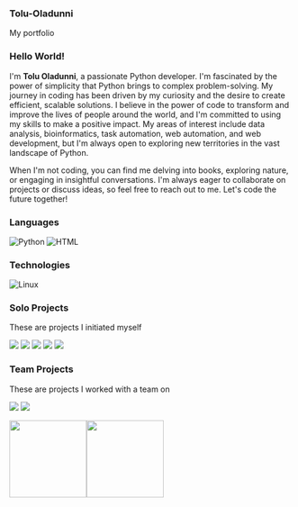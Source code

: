 ### Tolu-Oladunni
My portfolio

### Hello World! 

I'm **Tolu Oladunni**, a passionate Python developer. I'm fascinated by the power of simplicity that Python brings to complex problem-solving. My journey in coding has been driven by my curiosity and the desire to create efficient, scalable solutions.
I believe in the power of code to transform and improve the lives of people around the world, and I'm committed to using my skills to make a positive impact. My areas of interest include data analysis, bioinformatics, task automation, web automation, and web development, but I'm always open to exploring new territories in the vast landscape of Python.

When I'm not coding, you can find me delving into books, exploring nature, or engaging in insightful conversations. I'm always eager to collaborate on projects or discuss ideas, so feel free to reach out to me. Let's code the future together!

### Languages

![Python](https://img.shields.io/badge/-Python-000?&logo=Python)
![HTML](https://img.shields.io/badge/-HTML?logo=--HTML&label=HTML)


### Technologies

![Linux](https://img.shields.io/badge/-Linux-000?&logo=Linux)

### Solo Projects

These are projects I initiated myself

[![](https://img.shields.io/badge/-%20JINAH-000)](https://github.com/jrhtdo/JINA-H)
[![](https://img.shields.io/badge/-🧬%20Langya_virus-000)](https://github.com/jrhtdo/Langya-virus)
[![](https://img.shields.io/badge/-🦠%20Vaccine-000)](https://github.com/jrhtdo/Vaccine-tasks-automation)
[![](https://img.shields.io/badge/-📝%20Task_automation-000)](https://github.com/jrhtdo/Personal-Tasks-Automation-Suite)
[![](https://img.shields.io/badge/%20Practice_code-8A2BE2)](https://drive.google.com/drive/folders/1ZeZgW-0tjyiN7ifcNINeo3hJo8b6Chvh?usp=sharing)

### Team Projects

These are projects I worked with a team on

[![](https://img.shields.io/badge/-🩸%20GWAS-000)](https://github.com/jrhtdo/h3agwas)
[![](https://img.shields.io/badge/-🌊%20SDG_Django-000)](https://github.com/jrhtdo/SDG_23-django-intermediate-challenge)



<a href="https://www.linkedin.com/in/tolu-oladunni/"><img height="137px" src="https://github-readme-stats.vercel.app/api?username=jrhtdo&hide_title=true&hide_border=true&show_icons=true&include_all_commits=true&count_private=true&line_height=21&text_color=000&icon_color=000&bg_color=0,ea6161,ffc64d,fffc4d,52fa5a&theme=graywhite" /><!-- wi*quL3fcV --><img height="137px" src="https://github-readme-stats.vercel.app/api/top-langs/?username=adamalston&hide=html&hide_title=true&hide_border=true&layout=compact&langs_count=6&exclude_repo=comp426,Redventures-Movie-Quotes&text_color=000&icon_color=fff&bg_color=0,52fa5a,4dfcff,c64dff&theme=graywhite" /></a>
